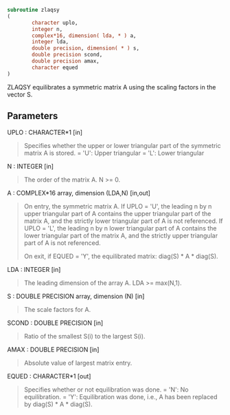 ```fortran
subroutine zlaqsy
(
        character uplo,
        integer n,
        complex*16, dimension( lda, * ) a,
        integer lda,
        double precision, dimension( * ) s,
        double precision scond,
        double precision amax,
        character equed
)
```

ZLAQSY equilibrates a symmetric matrix A using the scaling factors
in the vector S.

## Parameters
UPLO : CHARACTER*1 [in]
> Specifies whether the upper or lower triangular part of the
> symmetric matrix A is stored.
> = 'U':  Upper triangular
> = 'L':  Lower triangular

N : INTEGER [in]
> The order of the matrix A.  N >= 0.

A : COMPLEX*16 array, dimension (LDA,N) [in,out]
> On entry, the symmetric matrix A.  If UPLO = 'U', the leading
> n by n upper triangular part of A contains the upper
> triangular part of the matrix A, and the strictly lower
> triangular part of A is not referenced.  If UPLO = 'L', the
> leading n by n lower triangular part of A contains the lower
> triangular part of the matrix A, and the strictly upper
> triangular part of A is not referenced.
> 
> On exit, if EQUED = 'Y', the equilibrated matrix:
> diag(S) * A * diag(S).

LDA : INTEGER [in]
> The leading dimension of the array A.  LDA >= max(N,1).

S : DOUBLE PRECISION array, dimension (N) [in]
> The scale factors for A.

SCOND : DOUBLE PRECISION [in]
> Ratio of the smallest S(i) to the largest S(i).

AMAX : DOUBLE PRECISION [in]
> Absolute value of largest matrix entry.

EQUED : CHARACTER*1 [out]
> Specifies whether or not equilibration was done.
> = 'N':  No equilibration.
> = 'Y':  Equilibration was done, i.e., A has been replaced by
> diag(S) * A * diag(S).

